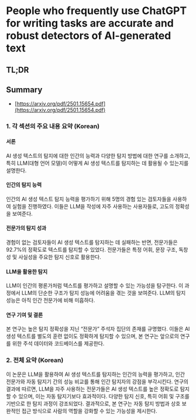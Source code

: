 # People who frequently use ChatGPT for writing tasks are accurate and robust detectors of AI-generated text
## TL;DR
## Summary
- [https://arxiv.org/pdf/2501.15654.pdf](https://arxiv.org/pdf/2501.15654.pdf)

### 1. 각 섹션의 주요 내용 요약 (Korean)

#### 서론
AI 생성 텍스트의 탐지에 대한 인간의 능력과 다양한 탐지 방법에 대한 연구를 소개하고, 특히 LLM(대형 언어 모델)이 어떻게 AI 생성 텍스트를 탐지하는 데 활용될 수 있는지를 설명한다.

#### 인간의 탐지 능력
인간의 AI 생성 텍스트 탐지 능력을 평가하기 위해 5명의 경험 있는 검토자들을 사용하여 실험을 진행하였다. 이들은 LLM을 작성에 자주 사용하는 사용자들로, 고도의 정확성을 보여준다.

#### 전문가의 탐지 성과
경험이 없는 검토자들이 AI 생성 텍스트를 탐지하는 데 실패하는 반면, 전문가들은 92.7%의 정확도로 텍스트를 탐지할 수 있었다. 전문가들은 특정 어휘, 문장 구조, 독창성 및 사실성을 주요한 탐지 신호로 활용한다.

#### LLM을 활용한 탐지
LLM이 인간의 평론가처럼 텍스트를 평가하고 설명할 수 있는 가능성을 탐구한다. 이 과정에서 LLM의 단순한 구조가 탐지 성능에 어려움을 겪는 것을 보여준다. LLM의 탐지 성능은 아직 인간 전문가에 비해 미흡하다.

#### 연구 기여 및 결론
본 연구는 높은 탐지 정확성을 지닌 “전문가” 주석자 집단의 존재를 규명했다. 이들은 AI 생성 텍스트를 별도의 훈련 없이도 정확하게 탐지할 수 있으며, 본 연구는 앞으로의 연구를 위한 주석 데이터와 코드베이스를 제공한다.

### 2. 전체 요약 (Korean)

이 논문은 LLM을 활용하여 AI 생성 텍스트를 탐지하는 인간의 능력을 평가하고, 인간 전문가와 자동 탐지기 간의 성능 비교를 통해 인간 탐지자의 강점을 부각시킨다. 연구의 결과에 따르면, LLM을 자주 사용하는 전문가들은 AI 생성 텍스트를 높은 정확도로 탐지할 수 있으며, 이는 자동 탐지기보다 효과적이다. 다양한 탐지 신호, 특히 어휘 및 구조를 기반으로 한 탐지 과정이 강조되었다. 결과적으로, 본 연구는 자동 탐지 방법과 상호 보완적인 접근 방식으로 사람의 역할을 강화할 수 있는 가능성을 제시한다.